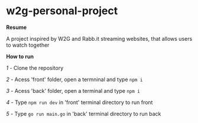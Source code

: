 # w2g-personal-project

**Resume**

A project inspired by W2G and Rabb.it streaming websites, that allows users to watch together

**How to run**

*1* - Clone the repository

*2* - Acess 'front' folder, open a termninal and type `npm i`

*3* - Acess 'back' folder, open a terminal and type `npm i`

*4* - Type `npm run dev` in 'front' terminal directory to run front

*5* - Type `go run main.go` in 'back' terminal directory to run back
